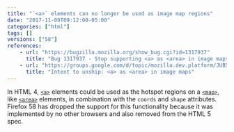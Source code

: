 ```yaml
---
title: "`<a>` elements can no longer be used as image map regions"
date: "2017-11-09T09:12:00-05:00"
categories: ["html"]
tags: []
versions: ["58"]
references:
    - url: "https://bugzilla.mozilla.org/show_bug.cgi?id=1317937"
      title: "Bug 1317937 - Stop supporting <a> as <area> in image maps (Assertion failure: !aContent->GetPrimaryFrame() || aState.mCreatingExtraFrames || aContent->NodeInfo()->NameAtom() == nsGkAtoms::area, at nsCSSFrameConstructor.cpp:5687)"
    - url: "https://groups.google.com/d/topic/mozilla.dev.platform/JUB5K-sz6ek/discussion"
      title: "Intent to unship: <a> as <area> in image maps"
---
```

In HTML 4, [`<a>`](https://developer.mozilla.org/docs/Web/HTML/Element/a) elements could be used as the hotspot regions on a [`<map>`](https://developer.mozilla.org/docs/Web/HTML/Element/map), like [`<area>`](https://developer.mozilla.org/docs/Web/HTML/Element/area) elements, in combination with the `coords` and `shape` attributes. Firefox 58 has dropped the support for this functionality because it was implemented by no other browsers and also removed from the HTML 5 spec.
